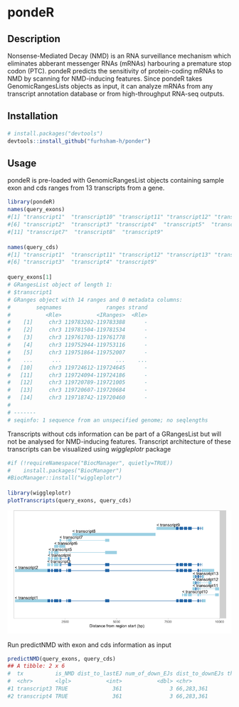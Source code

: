 # pondeR

## Description

Nonsense-Mediated Decay (NMD) is an RNA surveillance mechanism which eliminates 
abberant messenger RNAs (mRNAs) harbouring a premature stop codon (PTC). pondeR
predicts the sensitivity of protein-coding mRNAs to NMD by scanning for NMD-inducing
features. Since pondeR takes GenomicRangesLists objects as input, it can analyze
mRNAs from any transcript annotation database or from high-throughput RNA-seq outputs.

## Installation
```r
# install.packages("devtools")
devtools::install_github("furhsham-h/ponder")
```

## Usage
pondeR is pre-loaded with GenomicRangesList objects containing sample
exon and cds ranges from 13 transcripts from a gene.
```r
library(pondeR)
names(query_exons)
#[1] "transcript1"  "transcript10" "transcript11" "transcript12" "transcript13" 
#[6] "transcript2"  "transcript3" "transcript4"  "transcript5"  "transcript6"  
#[11] "transcript7"  "transcript8"  "transcript9" 

names(query_cds)
#[1] "transcript1"  "transcript11" "transcript12" "transcript13" "transcript2"  
#[6] "transcript3"  "transcript4" "transcript9" 

query_exons[1]
# GRangesList object of length 1:
# $transcript1 
# GRanges object with 14 ranges and 0 metadata columns:
#        seqnames              ranges strand
#           <Rle>           <IRanges>  <Rle>
#    [1]     chr3 119783202-119783388      -
#    [2]     chr3 119781504-119781534      -
#    [3]     chr3 119761703-119761778      -
#    [4]     chr3 119752944-119753116      -
#    [5]     chr3 119751864-119752007      -
#    ...      ...                 ...    ...
#   [10]     chr3 119724612-119724645      -
#   [11]     chr3 119724094-119724186      -
#   [12]     chr3 119720789-119721005      -
#   [13]     chr3 119720607-119720684      -
#   [14]     chr3 119718742-119720460      -
# 
# -------
# seqinfo: 1 sequence from an unspecified genome; no seqlengths
```

Transcripts without cds information can be part of a GRangesList but will not
be analysed for NMD-inducing features. Transcript architecture of these 
transcripts can be visualized using _wiggleplotr_ package
```r
#if (!requireNamespace("BiocManager", quietly=TRUE))
#    install.packages("BiocManager")
#BiocManager::install("wiggleplotr")

library(wiggleplotr)
plotTranscripts(query_exons, query_cds)
```
<img src="wiggleplot_query.png" width="800">

Run predictNMD with exon and cds information as input
```r
predictNMD(query_exons, query_cds)
## A tibble: 2 x 6
#  tx          is_NMD dist_to_lastEJ num_of_down_EJs dist_to_downEJs threeUTRlength
#  <chr>       <lgl>           <int>           <dbl> <chr>                    <dbl>
#1 transcript3 TRUE              361               3 66,283,361                 502
#2 transcript4 TRUE              361               3 66,283,361                 474
```

